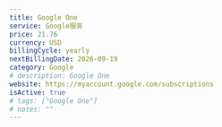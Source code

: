 ```yaml
---
title: Google One
service: Google服务
price: 21.76
currency: USD
billingCycle: yearly
nextBillingDate: 2026-09-19
category: Google
# description: Google One
website: https://myaccount.google.com/subscriptions
isActive: true
# tags: ["Google One"]
# notes: ""
---
```

<!-- 
# Adobe Creative Cloud 订阅

Adobe Creative Cloud 提供完整的创意工具套件，包括 Photoshop、Illustrator、Premiere Pro 等。

## 包含软件
- Photoshop
- Illustrator
- Premiere Pro
- After Effects
- InDesign
- Lightroom
- 以及更多创意应用

## 使用情况
主要用于图片编辑和视频制作，每周使用约10小时。 -->
